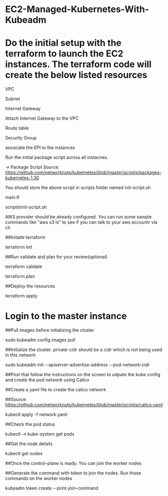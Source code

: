 # EC2-Managed-Kubernetes-With-Kubeadm

# Do the initial setup with the terraform to launch the EC2 instances. The terraform code will create the below listed resources 

VPC

Subnet

Internet Gateway

Attach Internet Gateway to the VPC

Route table

Security Group

associate the EPI to the instances 

Run the initial package script across all instacnes. 
 
 -> Package Script Source: https://github.com/networknuts/kubernetes/blob/master/scripts/packages-kubernetes-1.30

You should store the above script in scripts folder named init-script.sh

main.tf

scripts\init-script.sh

AWS provider should be already configured. You can run some sample commands like "aws s3 ls" to see if you can talk to your aws accountr via cli. 

##Initaite terraform

terraform init

##Run validate and plan for your review(optional)

terraform validate

terraform plan

##Deploy the resources

terraform apply


# Login to the master instance

##Pull images before initializing the cluster

sudo kubeadm config images pull

##Initialize the cluster. private-cidr should be a cidr which is not being used in this network

sudo kubeadm init --apiserver-advertise-address <master-private-ip> --pod-network-cidr <private-cidr>

##Post that follow the instructions on the screen to udpate the kube config and create the pod network using Calico

##Create a yaml file to create the calico network

##Source: https://github.com/networknuts/kubernetes/blob/master/scripts/calico.yaml

kubectl apply -f network.yaml

##Check the pod status

kubectl -n kube-system get pods

##Get the node details

kubectl get nodes

##Once the control-plane is ready. You can join the worker nodes

##Generate the command with token to join the nodes. Run those commands on the worker nodes

kubeadm token create --print-join-command
